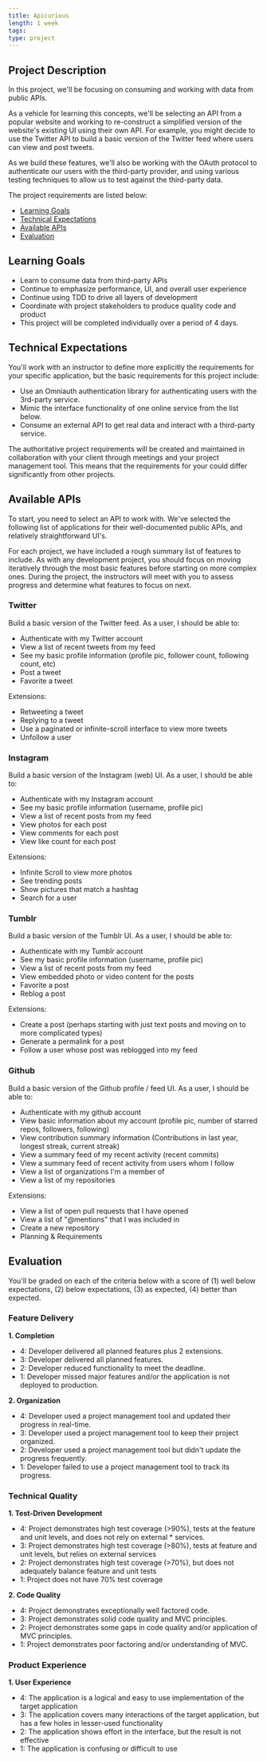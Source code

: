 ```yaml
---
title: Apicurious
length: 1 week
tags:
type: project
---
```


## Project Description

In this project, we'll be focusing on consuming and working with data from public APIs.

As a vehicle for learning this concepts, we'll be selecting an API from a popular website and working to re-construct a simplified version of the website's existing UI using their own API. For example, you might decide to use the Twitter API to build a basic version of the Twitter feed where users can view and post tweets.

As we build these features, we'll also be working with the OAuth protocol to authenticate our users with the third-party provider, and using various testing techniques to allow us to test against the third-party data.

The project requirements are listed below:

* [Learning Goals](#learning-goals)
* [Technical Expectations](#technical-expectations)
* [Available APIs](#available-apis)
* [Evaluation](#evaluation)

## <a name="learning-goals"></a> Learning Goals

* Learn to consume data from third-party APIs
* Continue to emphasize performance, UI, and overall user experience
* Continue using TDD to drive all layers of development
* Coordinate with project stakeholders to produce quality code and product
* This project will be completed individually over a period of 4 days.

## <a name="technical-expectations"></a> Technical Expectations

You'll work with an instructor to define more explicitly the requirements for your specific application, but the basic requirements for this project include:

* Use an Omniauth authentication library for authenticating users with the 3rd-party service.
* Mimic the interface functionality of one online service from the list below.
* Consume an external API to get real data and interact with a third-party service.

The authoritative project requirements will be created and maintained in collaboration with your client through meetings and your project management tool. This means that the requirements for your could differ significantly from other projects.

## <a name="available-apis"></a> Available APIs

To start, you need to select an API to work with. We've selected the following list of applications for their well-documented public APIs, and relatively straightforward UI's.

For each project, we have included a rough summary list of features to include. As with any development project, you should focus on moving iteratively through the most basic features before starting on more complex ones. During the project, the instructors will meet with you to assess progress and determine what features to focus on next.

### Twitter

Build a basic version of the Twitter feed. As a user, I should be able to:

* Authenticate with my Twitter account
* View a list of recent tweets from my feed
* See my basic profile information (profile pic, follower count, following count, etc)
* Post a tweet
* Favorite a tweet

Extensions:

* Retweeting a tweet
* Replying to a tweet
* Use a paginated or infinite-scroll interface to view more tweets
* Unfollow a user

### Instagram

Build a basic version of the Instagram (web) UI. As a user, I should be able to:

* Authenticate with my Instagram account
* See my basic profile information (username, profile pic)
* View a list of recent posts from my feed
* View photos for each post
* View comments for each post
* View like count for each post

Extensions:

* Infinite Scroll to view more photos
* See trending posts
* Show pictures that match a hashtag
* Search for a user

### Tumblr

Build a basic version of the Tumblr UI. As a user, I should be able to:

* Authenticate with my Tumblr account
* See my basic profile information (username, profile pic)
* View a list of recent posts from my feed
* View embedded photo or video content for the posts
* Favorite a post
* Reblog a post

Extensions:

* Create a post (perhaps starting with just text posts and moving on to more complicated types)
* Generate a permalink for a post
* Follow a user whose post was reblogged into my feed

### Github

Build a basic version of the Github profile / feed UI. As a user, I should be able to:

* Authenticate with my github account
* View basic information about my account (profile pic, number of starred repos, followers, following)
* View contribution summary information (Contributions in last year, longest streak, current streak)
* View a summary feed of my recent activity (recent commits)
* View a summary feed of recent activity from users whom I follow
* View a list of organizations I'm a member of
* View a list of my repositories

Extensions:

* View a list of open pull requests that I have opened
* View a list of "@mentions" that I was included in
* Create a new repository
* Planning & Requirements

## <a name="evaluation"></a> Evaluation

You'll be graded on each of the criteria below with a score of (1) well below
expectations, (2) below expectations, (3) as expected, (4) better than expected.

### Feature Delivery

**1. Completion**

* 4: Developer delivered all planned features plus 2 extensions.
* 3: Developer delivered all planned features.
* 2: Developer reduced functionality to meet the deadline.
* 1: Developer missed major features and/or the application is not deployed to production.

**2. Organization**

* 4: Developer used a project management tool and updated their progress in real-time.
* 3: Developer used a project management tool to keep their project organized.
* 2: Developer used a project management tool but didn't update the progress frequently.
* 1: Developer failed to use a project management tool to track its progress.

### Technical Quality

**1. Test-Driven Development**

* 4: Project demonstrates high test coverage (>90%), tests at the feature and unit levels, and does not rely on external * services.
* 3: Project demonstrates high test coverage (>80%), tests at feature and unit levels, but relies on external services
* 2: Project demonstrates high test coverage (>70%), but does not adequately balance feature and unit tests
* 1: Project does not have 70% test coverage

**2. Code Quality**

* 4: Project demonstrates exceptionally well factored code.
* 3: Project demonstrates solid code quality and MVC principles.
* 2: Project demonstrates some gaps in code quality and/or application of MVC principles.
* 1: Project demonstrates poor factoring and/or understanding of MVC.

### Product Experience

**1. User Experience**

* 4: The application is a logical and easy to use implementation of the target application
* 3: The application covers many interactions of the target application, but has a few holes in lesser-used functionality
* 2: The application shows effort in the interface, but the result is not effective
* 1: The application is confusing or difficult to use